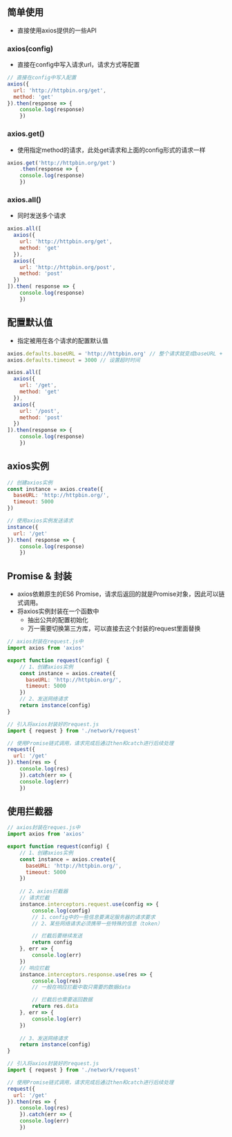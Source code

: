 ## 简单使用
- 直接使用axios提供的一些API
### axios(config)

- 直接在config中写入请求url，请求方式等配置
```javascript
// 直接在config中写入配置
axios({
  url: 'http://httpbin.org/get',
  method: 'get'
}).then(response => {
  	console.log(response)
	})
```
### axios.get()

- 使用指定method的请求，此处get请求和上面的config形式的请求一样
```javascript
axios.get('http://httpbin.org/get')
	.then(response => {
  	console.log(response)
	})
```
### axios.all()

- 同时发送多个请求
```javascript
axios.all([
  axios({
    url: 'http://httpbin.org/get',
    method: 'get'
  }),
  axios({
    url: 'http://httpbin.org/post',
    method: 'post'
  })
]).then( response => {
  	console.log(response)
	})
```
## 配置默认值
- 指定被用在各个请求的配置默认值
```javascript
axios.defaults.baseURL = 'http://httpbin.org' // 整个请求就变成baseURL + url
axios.defaults.timeout = 3000 // 设置超时时间

axios.all([
  axios({
    url: '/get',
    method: 'get'
  }),
  axios({
    url: '/post',
    method: 'post'
  })
]).then(response => {
  	console.log(response)
	})
```
## axios实例
```javascript
// 创建axios实例
const instance = axios.create({
  baseURL: 'http://httpbin.org/',
  timeout: 5000
})

// 使用axios实例发送请求
instance({
  url: '/get'
}).then( response => {
  	console.log(response)
	})
```
## Promise & 封装
- axios依赖原生的ES6 Promise，请求后返回的就是Promise对象，因此可以链式调用。
- 将axios实例封装在一个函数中
  - 抽出公共的配置初始化
  - 万一需要切换第三方库，可以直接去这个封装的request里面替换
```javascript
// axios封装在request.js中
import axios from 'axios'

export function request(config) {
    // 1、创建axios实例
    const instance = axios.create({
      baseURL: 'http://httpbin.org/',
      timeout: 5000
    })
    // 2、发送网络请求
    return instance(config)
}

// 引入将axios封装好的request.js
import { request } from './network/request'

// 使用Promise链式调用，请求完成后通过then和catch进行后续处理
request({
  url: '/get'
}).then(res => {
  	console.log(res)
	}).catch(err => {
  	console.log(err)
	})
```
<a name="ojiVP"></a>
## 使用拦截器

```javascript
// axios封装在reques.js中
import axios from 'axios'

export function request(config) {
    // 1、创建axios实例
    const instance = axios.create({
      baseURL: 'http://httpbin.org/',
      timeout: 5000
    })
    
    // 2、axios拦截器
    // 请求拦截
    instance.interceptors.request.use(config => {
        console.log(config)
        // 1、config中的一些信息要满足服务器的请求要求
        // 2、某些网络请求必须携带一些特殊的信息（token）

        // 拦截后要继续发送
        return config
    }, err => {
        console.log(err)
    })
    // 响应拦截
    instance.interceptors.response.use(res => {
        console.log(res)
        // 一般在响应拦截中取只需要的数据data

        // 拦截后也需要返回数据
        return res.data
    }, err => {
        console.log(err)
    })
    
    // 3、发送网络请求
    return instance(config)
}

// 引入将axios封装好的request.js
import { request } from './network/request'

// 使用Promise链式调用，请求完成后通过then和catch进行后续处理
request({
  url: '/get'
}).then(res => {
  	console.log(res)
	}).catch(err => {
  	console.log(err)
	})
```
